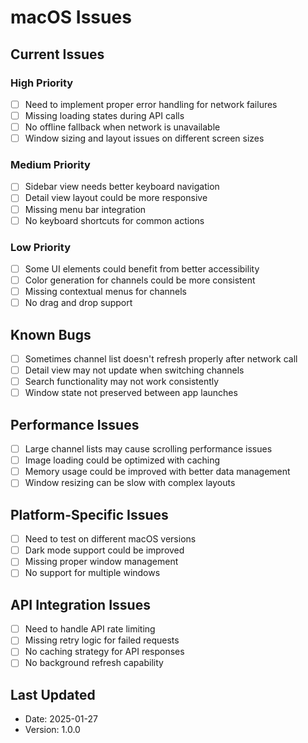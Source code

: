 # macOS Issues

## Current Issues

### High Priority
- [ ] Need to implement proper error handling for network failures
- [ ] Missing loading states during API calls
- [ ] No offline fallback when network is unavailable
- [ ] Window sizing and layout issues on different screen sizes

### Medium Priority
- [ ] Sidebar view needs better keyboard navigation
- [ ] Detail view layout could be more responsive
- [ ] Missing menu bar integration
- [ ] No keyboard shortcuts for common actions

### Low Priority
- [ ] Some UI elements could benefit from better accessibility
- [ ] Color generation for channels could be more consistent
- [ ] Missing contextual menus for channels
- [ ] No drag and drop support

## Known Bugs
- [ ] Sometimes channel list doesn't refresh properly after network call
- [ ] Detail view may not update when switching channels
- [ ] Search functionality may not work consistently
- [ ] Window state not preserved between app launches

## Performance Issues
- [ ] Large channel lists may cause scrolling performance issues
- [ ] Image loading could be optimized with caching
- [ ] Memory usage could be improved with better data management
- [ ] Window resizing can be slow with complex layouts

## Platform-Specific Issues
- [ ] Need to test on different macOS versions
- [ ] Dark mode support could be improved
- [ ] Missing proper window management
- [ ] No support for multiple windows

## API Integration Issues
- [ ] Need to handle API rate limiting
- [ ] Missing retry logic for failed requests
- [ ] No caching strategy for API responses
- [ ] No background refresh capability

## Last Updated
- Date: 2025-01-27
- Version: 1.0.0 